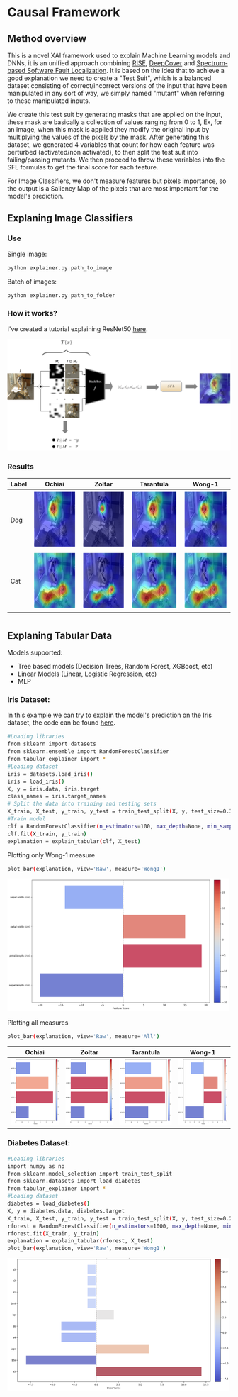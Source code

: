 # Causal Framework 

## Method overview

This is a novel XAI framework used to explain Machine Learning models and DNNs, it is an unified approach combining [RISE](https://arxiv.org/abs/1806.07421), [DeepCover](https://arxiv.org/pdf/1908.02374) and [Spectrum-based Software Fault Localization](https://arxiv.org/abs/2206.08345). It is based on the idea that to achieve a good explanation we need to create a "Test Suit", which is a balanced dataset consisting of correct/incorrect versions of the input that have been manipulated in any sort of way, we simply named "mutant" when referring to these manipulated inputs.

We create this test suit by generating masks that are applied on the input, these mask are basically a collection of values ranging from 0 to 1, Ex, for an image, when this mask is applied they modify the original input by multiplying the values of the pixels by the mask. After generating this dataset, we generated 4 variables that count for how each feature was perturbed (activated/non activated), to then split the test suit into failing/passing mutants. We then proceed to throw these variables into the SFL formulas to get the final score for each feature. 

For Image Classifiers, we don't measure features but pixels importance, so the output is a Saliency Map of the pixels that are most important for the model's prediction.

## Explaning Image Classifiers


### Use

Single image:
```sh
python explainer.py path_to_image
```
Batch of images:
```sh
python explainer.py path_to_folder
```
### How it works?

I've created a tutorial explaining ResNet50 [here](https://github.com/eaguaida/causal-explainer/blob/main/tutorial_resnet.ipynb).

<img src="https://github.com/eaguaida/causal-explainer/blob/main/images/explainer_blueprint.png?raw=true">

### Results
| Label | Ochiai | Zoltar | Tarantula | Wong-1 |
|----------|-------|---------|-------------|--------|
| Dog | <img src="https://github.com/eaguaida/causal-explainer/blob/main/images/ochiai_dog.png?raw=true" width="130" height="130"> | <img src="https://github.com/eaguaida/causal-explainer/blob/main/images/zoltar_dog.png?raw=true" width="130" height="130"> | <img src="https://github.com/eaguaida/causal-explainer/blob/main/images/tarantula_dog.png?raw=true" width="130" height="130"> | <img src="https://github.com/eaguaida/causal-explainer/blob/main/images/wong1_dog.png?raw=true" width="130" height="130"> |
| Cat | <img src="https://github.com/eaguaida/causal-explainer/blob/main/images/cat_ochiai.png?raw=true" width="130" height="130"> | <img src="https://github.com/eaguaida/causal-explainer/blob/main/images/cat_zoltar.png?raw=true" width="130" height="130"> | <img src="https://github.com/eaguaida/causal-explainer/blob/main/images/cat_tarantula.png?raw=true" width="130" height="130"> | <img src="https://github.com/eaguaida/causal-explainer/blob/main/images/cat_wong1.png?raw=true" width="130" height="130"> |

#

## Explaning Tabular Data

Models supported:  
- Tree based models (Decision Trees, Random Forest, XGBoost, etc)
- Linear Models (Linear, Logistic Regression, etc)
- MLP

### Iris Dataset:

In this example we can try to explain the model's prediction on the Iris dataset, the code can be found [here](https://github.com/eaguaida/causal-explainer/blob/main/tabular-explainer/iris_data_explanations.ipynb). 

```sh
#Loading libraries
from sklearn import datasets
from sklearn.ensemble import RandomForestClassifier
from tabular_explainer import *
#Loading dataset
iris = datasets.load_iris()
iris = load_iris()
X, y = iris.data, iris.target
class_names = iris.target_names
# Split the data into training and testing sets
X_train, X_test, y_train, y_test = train_test_split(X, y, test_size=0.3, random_state=42)
#Train model
clf = RandomForestClassifier(n_estimators=100, max_depth=None, min_samples_split=2, random_state=0)
clf.fit(X_train, y_train)
explanation = explain_tabular(clf, X_test)
```
Plotting only Wong-1 measure

```sh
plot_bar(explanation, view='Raw', measure='Wong1')
```
<img src="https://github.com/eaguaida/causal-explainer/blob/main/images/Wong1_raw_importance.png?raw=true" width="500" height="300">

Plotting all measures

```sh
plot_bar(explanation, view='Raw', measure='All')
```
| Ochiai | Zoltar | Tarantula | Wong-1 |
|-------|---------|-------------|--------|
| <img src="https://github.com/eaguaida/causal-explainer/blob/main/images/Ochiai_raw_importance.png?raw=true" width="150" height="150"> | <img src="https://github.com/eaguaida/causal-explainer/blob/main/images/Zoltar_raw_importance.png?raw=true" width="150" height="150"> | <img src="https://github.com/eaguaida/causal-explainer/blob/main/images/Tarantula_raw_importance.png?raw=true" width="150" height="150"> | <img src="https://github.com/eaguaida/causal-explainer/blob/main/images/Wong1_raw_importance.png?raw=true" width="150" height="150"> |

### Diabetes Dataset:

```sh
#Loading libraries
import numpy as np
from sklearn.model_selection import train_test_split
from sklearn.datasets import load_diabetes
from tabular_explainer import *
#Loading dataset
diabetes = load_diabetes()
X, y = diabetes.data, diabetes.target
X_train, X_test, y_train, y_test = train_test_split(X, y, test_size=0.2, random_state=0)
rforest = RandomForestClassifier(n_estimators=1000, max_depth=None, min_samples_split=2, random_state=0)
rforest.fit(X_train, y_train)
explanation = explain_tabular(rforest, X_test)
plot_bar(explanation, view='Raw', measure='Wong1')
```
<img src="https://github.com/eaguaida/causal-explainer/blob/main/images/diabetes_wong1.png?raw=true" width="500" height="300">


